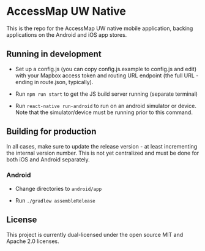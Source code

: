 # AccessMap UW Native

This is the repo for the AccessMap UW native mobile application, backing applications
on the Android and iOS app stores.

## Running in development

- Set up a config.js (you can copy config.js.example to config.js and edit) with your
Mapbox access token and routing URL endpoint (the full URL - ending in route.json,
typically).

- Run `npm run start` to get the JS build server running (separate terminal)

- Run `react-native run-android` to run on an android simulator or device. Note that
the simulator/device must be running prior to this command.

## Building for production

In all cases, make sure to update the release version - at least incrementing the
internal version number. This is not yet centralized and must be done for both iOS and
Android separately.

### Android

- Change directories to `android/app`

- Run `./gradlew assembleRelease`

## License

This project is currently dual-licensed under the open source MIT and Apache 2.0
licenses.
